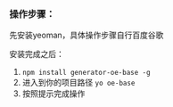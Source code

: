 ### 操作步骤：

先安装yeoman，具体操作步骤自行百度谷歌

安装完成之后：

1. `npm install generator-oe-base -g`
2. 进入到你的项目路径 `yo oe-base`
3. 按照提示完成操作
